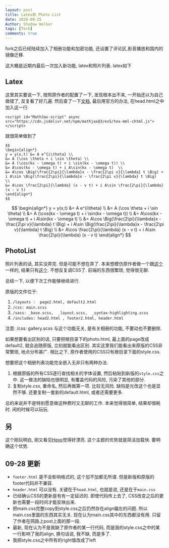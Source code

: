 ```yaml
---
layout: post
title: Latex和 Photo List
date: 2020-09-25
Author: Shadow Walker
tags: [Tech]
comments: true
---
```


fork之后已经陆续加入了相册功能和加密功能, 还设置了评论区,影音播放和国内的镜像迁移. 

这大概是近期内最后一次加入新功能, latex和照片列表.   latex如下

## Latex

这里其实要说一下, 按照原作者的配置了一下, 发现根本出不来, 一开始还以为自己做错了, 反复看了好几遍.  然后查了一下[文档](https://github.com/mathjax/MathJax), 最后用官方的办法, 在head.html之中加入这一行:

```
<script id="MathJax-script" async src="https://cdn.jsdelivr.net/npm/mathjax@3/es5/tex-mml-chtml.js"></script> 
```
就很简单做到了


```
$$
\begin{align*}
y = y(x,t) &= A e^{i\theta} \\
&= A (\cos \theta + i \sin \theta) \\
&= A (\cos(kx - \omega t) + i \sin(kx - \omega t)) \\
&= A\cos(kx - \omega t) + i A\sin(kx - \omega t)  \\
&= A\cos \Big(\frac{2\pi}{\lambda}x - \frac{2\pi v}{\lambda} t \Big) + i A\sin \Big(\frac{2\pi}{\lambda}x - \frac{2\pi v}{\lambda} t \Big)  \\
&= A\cos \frac{2\pi}{\lambda} (x - v t) + i A\sin \frac{2\pi}{\lambda} (x - v t)
\end{align*}
$$

```

<!-- more -->

$$
\begin{align*}
y = y(x,t) &= A e^{i\theta} \\
&= A (\cos \theta + i \sin \theta) \\
&= A (\cos(kx - \omega t) + i \sin(kx - \omega t)) \\
&= A\cos(kx - \omega t) + i A\sin(kx - \omega t)  \\
&= A\cos \Big(\frac{2\pi}{\lambda}x - \frac{2\pi v}{\lambda} t \Big) + i A\sin \Big(\frac{2\pi}{\lambda}x - \frac{2\pi v}{\lambda} t \Big)  \\
&= A\cos \frac{2\pi}{\lambda} (x - v t) + i A\sin \frac{2\pi}{\lambda} (x - v t)
\end{align*}
$$


## PhotoList

照片列表的话, 其实没弄完. 但是可能不想在弄了.  本来想模仿原作者做一个跟[这个](https://opieters.github.io/jekyll-image-gallery-example/photography/)一样的, 结果只有[这个](https://easonback26.github.io/ShadowArchive/photo/).  不想反复调CSS了. 前端的东西很繁琐, 觉得很无聊. 

总结一下, 以便下次工作能够继续进行. 

原版的文件位于: 

1. `/layouts :  page2.html, default2.html`
2. `/css: main.scss`
3. `/sass: _base.scss,  _layout.scss,  _syntax-highlighting.scss`
4. `/includes: head2.html , footer2.html, header.html`

注意: /css: gallery.scss 与这个功能无关, 是有关相册的功能, 不要动也不要删除. 

如果想要看出区别的话, 只要把根目录下的photo.html, 最上面的page改成default2, 就会追随原版, 立刻就能看出区别. 
其实这里我们能看出来原版的CSS非常繁琐, 地点分布甚广.  相比之下, 原作者使用的CSS只有根目录下面的style.css. 

想要把这个相册列表功能完全嵌入无非只有两种办法. 

1. 根据原版的所有CSS逐行查找相关的字体设置, 然后粘贴到新版的`style.css`之中. 这一做法的缺陷也很明显, 有覆盖代码的风险, 污染了其他的部分. 
2. 复制style.css, 重命名, 然后再做第一项. 比较无风险. 缺陷是光改这个也是显然不够. 还要复制一套新的default.html, 或者还需要更多. 

总的来说并不是特别愿意做这种费时又无聊的工作. 本来觉得很简单, 结果却很耗时.  闲的时候可以玩玩. 

## 另

这个刚玩明白, 刚又看见[Hexo](https://www.npmjs.com/package/ayer?activeTab=readme)觉得好漂亮. 这个主题的优势就是简洁加载快. 要明确这个优势. 


## 09-28 更新

- `footer.html` 是不会影响格式的, 这个加不加都无所谓. 但是新版和原版的footer代码并不兼容. 
- `header.html` 可以没有. 关键在于`head.html`, 也就是说, 还是在于`main.css` 
- 已经确认CSS的更新是有有一定延迟的. 即使代码传上去了, CSS改变之后的更新也需要一段时间才能反映出来. 
-  把main.css完整copy到style.css之后仍然存在align偏左的问题. 所以main.css里面的东西其实无关. 现在认为main.css其中的东西都没有用. 只留了作者在网路上post上面的那一段. 
-  最新, 现在认为不是我缺了原作者的某一行代码, 而是我的style.css之中的某一行影响了我的align, 换句话说, 我不缺, 而是多了. 
-  我把style.css之中所有的right值改成了left


